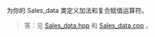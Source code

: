 为你的 Sales_data 类定义加法和复合赋值运算符。

> 答：见 [Sales_data.hpp](../../lib/Sales_data.hpp) 和 [Sales_data.cpp](../../lib/Sales_data.cpp) 。
